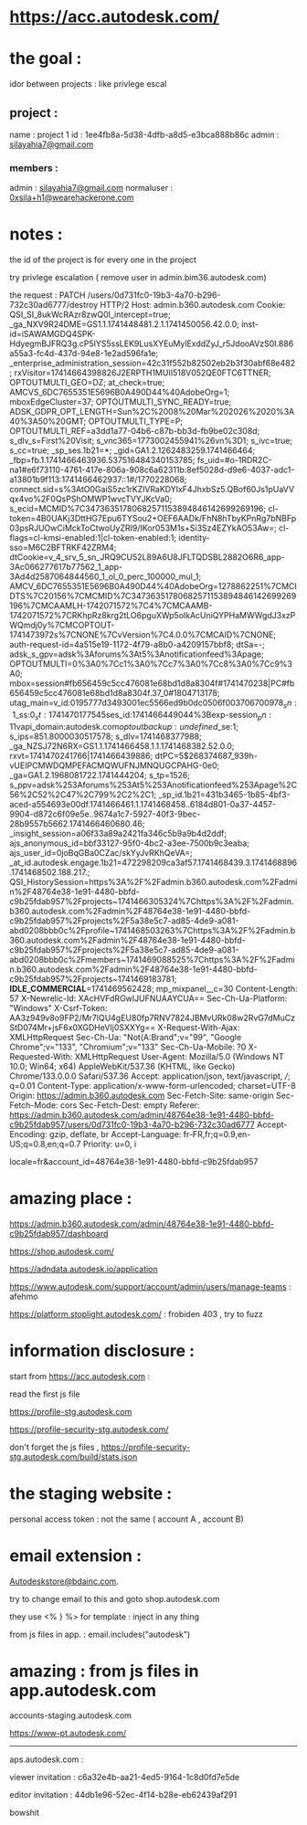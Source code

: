 # https://acc.autodesk.com/

# the goal : 
idor between projects : like privlege escal

## project : 
name : project 1 
id : 1ee4fb8a-5d38-4dfb-a8d5-e3bca888b86c
admin : silayahia7@gmail.com
 

### members : 

admin : silayahia7@gmail.com
normaluser : 0xsila+h1@wearehackerone.com











# notes : 
the id of the project is for every one in the project

try privlege escalation ( remove user in admin.bim36.autodesk.com)

the request : 
PATCH /users/0d731fc0-19b3-4a70-b296-732c30ad6777/destroy HTTP/2
Host: admin.b360.autodesk.com
Cookie: QSI_SI_8ukWcRAzr8zwQ0l_intercept=true; _ga_NXV9R24DME=GS1.1.1741448481.2.1.1741450056.42.0.0; inst-id=iSAWAMGDQ4SPK-HdyegmBJFRQ3g.cP5IYS5ssLEK9LusXYEuMylExddZyJ_r5JdooAVzS0I.886a55a3-fc4d-437d-94e8-1e2ad596fa1e; _enterprise_administration_session=42c31f552b82502eb2b3f30abf68e482; rxVisitor=17414664398826J2ERPTH1MUII518V052QE0FTC6TTNER; OPTOUTMULTI_GEO=DZ; at_check=true; AMCVS_6DC7655351E5696B0A490D44%40AdobeOrg=1; mboxEdgeCluster=37; OPTOUTMULTI_SYNC_READY=true; ADSK_GDPR_OPT_LENGTH=Sun%2C%2008%20Mar%202026%2020%3A40%3A50%20GMT; OPTOUTMULTI_TYPE=P; OPTOUTMULTI_REF=a3dd1a77-04b6-c87b-bb3d-fb9be02c308d; s_dlv_s=First%20Visit; s_vnc365=1773002455941%26vn%3D1; s_ivc=true; s_cc=true; _sp_ses.1b21=*; _gid=GA1.2.1262483259.1741466464; _fbp=fb.1.1741466463936.537516484340153785; fs_uid=#o-1RDR2C-na1#e6f73110-4761-417e-806a-908c6a62311b:8ef5028d-d9e6-4037-adc1-a13801b9f113:1741466462937::1#/1770228068; connect.sid=s%3AtO0GaiS5zc1rKZlVRaKDYIxF4JhxbSz5.QBof60Js1pUaVVqx4vo%2F0QsPShOMWP1wvcTVYJKcVa0; s_ecid=MCMID%7C34736351780682571153894846142699269196; cl-token=4B0UAKj3DttHG7Epu6TYSou2+OEF6AADk/FhN8hTbyKPnRg7bNBFp03psRJUOwCiMckToCtwoUyZRI9/IKor053M1s+Si3Sz4EZYkAO53Aw=; cl-flags=cl-kmsi-enabled:1|cl-token-enabled:1; identity-sso=M6C2BFTRKF42ZRM4; dtCookie=v_4_srv_5_sn_JRQ9CU52L89A6U8JFLTQDSBL2882O6R6_app-3Ac066277617b77562_1_app-3Ad4d2587064844560_1_ol_0_perc_100000_mul_1; AMCV_6DC7655351E5696B0A490D44%40AdobeOrg=1278862251%7CMCIDTS%7C20156%7CMCMID%7C34736351780682571153894846142699269196%7CMCAAMLH-1742071572%7C4%7CMCAAMB-1742071572%7CRKhpRz8krg2tLO6pguXWp5olkAcUniQYPHaMWWgdJ3xzPWQmdj0y%7CMCOPTOUT-1741473972s%7CNONE%7CvVersion%7C4.0.0%7CMCAID%7CNONE; auth-request-id=4a515e19-1172-4f79-a8b0-a4209157bbf8; dtSa=-; adsk_s_gpv=adsk%3Aforums%3At5%3Anotificationfeed%3Apage; OPTOUTMULTI=0%3A0%7Cc1%3A0%7Cc7%3A0%7Cc8%3A0%7Cc9%3A0; mbox=session#fb656459c5cc476081e68bd1d8a8304f#1741470238|PC#fb656459c5cc476081e68bd1d8a8304f.37_0#1804713178; utag_main=v_id:0195777d3493001ec5566ed9b0dc0506f003706700978$_sn:1$_ss:0$_st:1741470177545$ses_id:1741466449044%3Bexp-session$_pn:11%3Bexp-session$vapi_domain:autodesk.com$optoutbackup:undefined%3Bexp-1749242455041$_se:1; s_ips=851.8000030517578; s_dlv=1741468377988; _ga_NZSJ72N6RX=GS1.1.1741466458.1.1.1741468382.52.0.0; rxvt=1741470241766|1741466439886; dtPC=5$268374687_939h-vUEIPCMWDQMPEFACMQWUFNJMNQUGCPAHG-0e0; _ga=GA1.2.1968081722.1741444204; s_tp=1526; s_ppv=adsk%253Aforums%253At5%253Anotificationfeed%253Apage%2C56%2C52%2C47%2C799%2C2%2C1; _sp_id.1b21=431b3465-1b85-4bf3-aced-a554693e00df.1741466461.1.1741468458..6184d801-0a37-4457-9904-d872c6f09e5e..9674a1c7-5927-40f3-9bec-28b9557b5662.1741466460680.46; _insight_session=a06f33a89a2421fa346c5b9a9b4d2ddf; ajs_anonymous_id=bbf33127-95f0-4bc2-a3ee-7500b9c3eaba; ajs_user_id=0joBqGBa0CZac/skYyJvRKhQeVA=; _at_id.autodesk.engage.1b21=472298209ca3af57.1741468439.3.1741468896.1741468502.188.217.; QSI_HistorySession=https%3A%2F%2Fadmin.b360.autodesk.com%2Fadmin%2F48764e38-1e91-4480-bbfd-c9b25fdab957%2Fprojects~1741466305324%7Chttps%3A%2F%2Fadmin.b360.autodesk.com%2Fadmin%2F48764e38-1e91-4480-bbfd-c9b25fdab957%2Fprojects%2F5a38e5c7-ad85-4de9-a081-abd0208bbb0c%2Fprofile~1741468503263%7Chttps%3A%2F%2Fadmin.b360.autodesk.com%2Fadmin%2F48764e38-1e91-4480-bbfd-c9b25fdab957%2Fprojects%2F5a38e5c7-ad85-4de9-a081-abd0208bbb0c%2Fmembers~1741469088525%7Chttps%3A%2F%2Fadmin.b360.autodesk.com%2Fadmin%2F48764e38-1e91-4480-bbfd-c9b25fdab957%2Fprojects~1741469183781; __IDLE_COMMERCIAL__=1741469562428; mp_mixpanel__c=30
Content-Length: 57
X-Newrelic-Id: XAcHVFdRGwIJUFNUAAYCUA==
Sec-Ch-Ua-Platform: "Windows"
X-Csrf-Token: AA3z949v8o9FP2/Mr7lQU4gEU80fp7RNV7824JBMvURk08w2RvG7dMuCzStD074Mr+jsF6x0XGDHeVIj0SXXYg==
X-Request-With-Ajax: XMLHttpRequest
Sec-Ch-Ua: "Not(A:Brand";v="99", "Google Chrome";v="133", "Chromium";v="133"
Sec-Ch-Ua-Mobile: ?0
X-Requested-With: XMLHttpRequest
User-Agent: Mozilla/5.0 (Windows NT 10.0; Win64; x64) AppleWebKit/537.36 (KHTML, like Gecko) Chrome/133.0.0.0 Safari/537.36
Accept: application/json, text/javascript, */*; q=0.01
Content-Type: application/x-www-form-urlencoded; charset=UTF-8
Origin: https://admin.b360.autodesk.com
Sec-Fetch-Site: same-origin
Sec-Fetch-Mode: cors
Sec-Fetch-Dest: empty
Referer: https://admin.b360.autodesk.com/admin/48764e38-1e91-4480-bbfd-c9b25fdab957/users/0d731fc0-19b3-4a70-b296-732c30ad6777
Accept-Encoding: gzip, deflate, br
Accept-Language: fr-FR,fr;q=0.9,en-US;q=0.8,en;q=0.7
Priority: u=0, i

locale=fr&account_id=48764e38-1e91-4480-bbfd-c9b25fdab957

# amazing place  : 
https://admin.b360.autodesk.com/admin/48764e38-1e91-4480-bbfd-c9b25fdab957/dashboard

https://shop.autodesk.com/

https://adndata.autodesk.io/application

https://www.autodesk.com/support/account/admin/users/manage-teams : afehmo

https://platform.stoplight.autodesk.com/ : frobiden 403 , try to fuzz


# information disclosure : 

start from https://acc.autodesk.com : 

read the first js file

https://profile-stg.autodesk.com

https://profile-security-stg.autodesk.com/

don't forget the js files , 
https://profile-security-stg.autodesk.com/build/stats.json


# the staging website : 

personal access token : not the same ( account A , account B)


# email extension : 
Autodeskstore@bdainc.com.

try to change email to this and goto shop.autodesk.com

they use <% } %> for template : inject in any thing


from js files in app. : email.includes("autodesk")


# amazing : from js files in app.autodesk.com 
 
 accounts-staging.autodesk.com

 https://www-pt.autodesk.com/




-----------------------------------

aps.autodesk.com : 

viewer invitation : c6a32e4b-aa21-4ed5-9164-1c8d0fd7e5de

editor invitation : 44db1e96-52ec-4f14-b28e-eb62439af291

bowshit